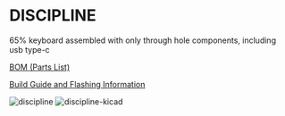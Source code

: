 # DISCIPLINE
 65% keyboard assembled with only through hole components, including usb type-c

[BOM (Parts List)](https://octopart.com/bom-tool/W4rybyut)

[Build Guide and Flashing Information](./doc)

![discipline](./doc/images/discipline.jpeg)
![discipline-kicad](./doc/imagesdiscipline-kicad.jpg)